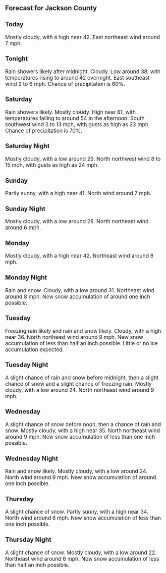 <div>
   <h2>Forecast for Jackson County</h2>
   <p>
      <div style="font-size:120%">
         <h3>Today</h3>Mostly cloudy, with a high near 42. East northeast wind around 7 mph.<br></div>
   </p>
   <p>
      <div style="font-size:120%">
         <h3>Tonight</h3>Rain showers likely after midnight. Cloudy. Low around 38, with temperatures rising to around 42 overnight. East southeast
         wind 2 to 6 mph. Chance of precipitation is 60%.<br></div>
   </p>
   <p>
      <div style="font-size:120%">
         <h3>Saturday</h3>Rain showers likely. Mostly cloudy. High near 61, with temperatures falling to around 54 in the afternoon. South southwest
         wind 3 to 13 mph, with gusts as high as 23 mph. Chance of precipitation is 70%.<br></div>
   </p>
   <p>
      <div style="font-size:120%">
         <h3>Saturday Night</h3>Mostly cloudy, with a low around 29. North northwest wind 8 to 15 mph, with gusts as high as 24 mph.<br></div>
   </p>
   <p>
      <div style="font-size:120%">
         <h3>Sunday</h3>Partly sunny, with a high near 41. North wind around 7 mph.<br></div>
   </p>
   <p>
      <div style="font-size:120%">
         <h3>Sunday Night</h3>Mostly cloudy, with a low around 28. North northeast wind around 6 mph.<br></div>
   </p>
   <p>
      <div style="font-size:120%">
         <h3>Monday</h3>Mostly cloudy, with a high near 42. Northeast wind around 8 mph.<br></div>
   </p>
   <p>
      <div style="font-size:120%">
         <h3>Monday Night</h3>Rain and snow. Cloudy, with a low around 31. Northeast wind around 8 mph. New snow accumulation of around one inch possible.<br></div>
   </p>
   <p>
      <div style="font-size:120%">
         <h3>Tuesday</h3>Freezing rain likely and rain and snow likely. Cloudy, with a high near 36. North northeast wind around 9 mph. New snow accumulation
         of less than half an inch possible. Little or no ice accumulation expected.<br></div>
   </p>
   <p>
      <div style="font-size:120%">
         <h3>Tuesday Night</h3>A slight chance of rain and snow before midnight, then a slight chance of snow and a slight chance of freezing rain. Mostly
         cloudy, with a low around 24. North northeast wind around 9 mph.<br></div>
   </p>
   <p>
      <div style="font-size:120%">
         <h3>Wednesday</h3>A slight chance of snow before noon, then a chance of rain and snow. Mostly cloudy, with a high near 35. North northeast wind
         around 9 mph. New snow accumulation of less than one inch possible.<br></div>
   </p>
   <p>
      <div style="font-size:120%">
         <h3>Wednesday Night</h3>Rain and snow likely. Mostly cloudy, with a low around 24. North wind around 9 mph. New snow accumulation of around one inch
         possible.<br></div>
   </p>
   <p>
      <div style="font-size:120%">
         <h3>Thursday</h3>A slight chance of snow. Partly sunny, with a high near 34. North wind around 8 mph. New snow accumulation of less than one
         inch possible.<br></div>
   </p>
   <p>
      <div style="font-size:120%">
         <h3>Thursday Night</h3>A slight chance of snow. Mostly cloudy, with a low around 22. Northeast wind around 6 mph. New snow accumulation of less than
         half an inch possible.<br></div>
   </p>
</div>